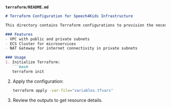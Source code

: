 **`terraform/README.md`**
```markdown
# Terraform Configuration for Speech4Kids Infrastructure

This directory contains Terraform configurations to provision the necessary AWS infrastructure for Speech4Kids.

### Features
- VPC with public and private subnets
- ECS Cluster for microservices
- NAT Gateway for internet connectivity in private subnets

### Usage
1. Initialize Terraform:
   ```bash
   terraform init
   ```

2. Apply the configuration:
   ```bash
   terraform apply -var-file="variables.tfvars"
   ```

3. Review the outputs to get resource details.
```
